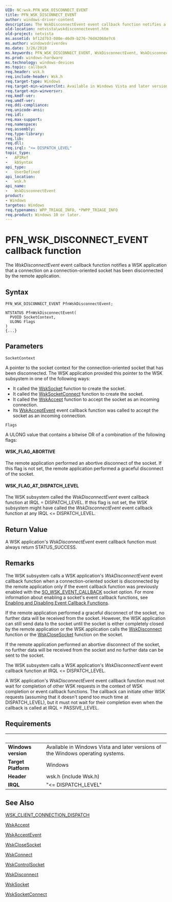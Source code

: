 ```yaml
---
UID: NC:wsk.PFN_WSK_DISCONNECT_EVENT
title: PFN_WSK_DISCONNECT_EVENT
author: windows-driver-content
description: The WskDisconnectEvent event callback function notifies a WSK application that a connection on a connection-oriented socket has been disconnected by the remote application.
old-location: netvista\wskdisconnectevent.htm
old-project: netvista
ms.assetid: bf12d7b3-080e-46d9-b276-76d42068e7c6
ms.author: windowsdriverdev
ms.date: 3/26/2018
ms.keywords: PFN_WSK_DISCONNECT_EVENT, WskDisconnectEvent, WskDisconnectEvent callback function [Network Drivers Starting with Windows Vista], netvista.wskdisconnectevent, wsk/WskDisconnectEvent, wskref_ec112b8d-f939-456f-9766-e181c7836e2c.xml
ms.prod: windows-hardware
ms.technology: windows-devices
ms.topic: callback
req.header: wsk.h
req.include-header: Wsk.h
req.target-type: Windows
req.target-min-winverclnt: Available in Windows Vista and later versions of the Windows operating   systems.
req.target-min-winversvr: 
req.kmdf-ver: 
req.umdf-ver: 
req.ddi-compliance: 
req.unicode-ansi: 
req.idl: 
req.max-support: 
req.namespace: 
req.assembly: 
req.type-library: 
req.lib: 
req.dll: 
req.irql: "<= DISPATCH_LEVEL"
topic_type:
-	APIRef
-	kbSyntax
api_type:
-	UserDefined
api_location:
-	wsk.h
api_name:
-	WskDisconnectEvent
product:
- Windows
targetos: Windows
req.typenames: WPP_TRIAGE_INFO, *PWPP_TRIAGE_INFO
req.product: Windows 10 or later.
---
```



# PFN_WSK_DISCONNECT_EVENT callback function
The 
  <i>WskDisconnectEvent</i> event callback function notifies a WSK application that a connection on a
  connection-oriented socket has been disconnected by the remote application.

## Syntax

```
PFN_WSK_DISCONNECT_EVENT PfnWskDisconnectEvent;

NTSTATUS PfnWskDisconnectEvent(
  PVOID SocketContext,
  ULONG Flags
)
{...}
```

## Parameters

`SocketContext`

A pointer to the socket context for the connection-oriented socket that has been disconnected. The
     WSK application provided this pointer to the WSK subsystem in one of the following ways:
     

<ul>
<li>
It called the 
       <a href="https://msdn.microsoft.com/library/windows/hardware/ff571149">WskSocket</a> function to create the socket.

</li>
<li>
It called the 
       <a href="https://msdn.microsoft.com/library/windows/hardware/ff571150">WskSocketConnect</a> function to create
       the socket.

</li>
<li>
It called the 
       <a href="https://msdn.microsoft.com/library/windows/hardware/ff571109">WskAccept</a> function to accept the socket as an
       incoming connection.

</li>
<li>
Its 
       <a href="https://msdn.microsoft.com/672440f0-810a-4e68-82a5-d038770898c5">WskAcceptEvent</a> event callback function
       was called to accept the socket as an incoming connection.

</li>
</ul>

`Flags`

A ULONG value that contains a bitwise OR of a combination of the following flags:
     





#### WSK_FLAG_ABORTIVE

The remote application performed an abortive disconnect of the socket. If this flag is not set,
       the remote application performed a graceful disconnect of the socket.



#### WSK_FLAG_AT_DISPATCH_LEVEL

The WSK subsystem called the 
       <i>WskDisconnectEvent</i> event callback function at IRQL = DISPATCH_LEVEL. If this flag is not set,
       the WSK subsystem might have called the 
       <i>WskDisconnectEvent</i> event callback function at any IRQL &lt;= DISPATCH_LEVEL.


## Return Value

A WSK application's 
     <i>WskDisconnectEvent</i> event callback function must always return STATUS_SUCCESS.

## Remarks

The WSK subsystem calls a WSK application's 
    <i>WskDisconnectEvent</i> event callback function when a connection-oriented socket is disconnected by the
    remote application only if the event callback function was previously enabled with the 
    <a href="https://msdn.microsoft.com/library/windows/hardware/ff570834">SO_WSK_EVENT_CALLBACK</a> socket option.
    For more information about enabling a socket's event callback functions, see 
    <a href="https://msdn.microsoft.com/en-us/library/windows/desktop/aa363707">Enabling and
    Disabling Event Callback Functions</a>.

If the remote application performed a graceful disconnect of the socket, no further data will be
    received from the socket. However, the WSK application can still send data to the socket until the socket
    is either completely closed by the remote application or the WSK application calls the 
    <a href="https://msdn.microsoft.com/library/windows/hardware/ff571129">WskDisconnect</a> function or the 
    <a href="https://msdn.microsoft.com/library/windows/hardware/ff571124">WskCloseSocket</a> function on the socket.

If the remote application performed an abortive disconnect of the socket, no further data will be
    received from the socket and no further data can be sent to the socket.

The WSK subsystem calls a WSK application's 
    <i>WskDisconnectEvent</i> event callback function at IRQL &lt;= DISPATCH_LEVEL.

A WSK application's <i>WskDisconnectEvent</i> event callback function must not wait for completion of other WSK requests in the context of WSK completion or event callback functions. The callback can initiate other WSK requests (assuming that it doesn't spend too much time at DISPATCH_LEVEL), but it must not wait for their completion even when the callback is called at IRQL = PASSIVE_LEVEL.

## Requirements
| &nbsp; | &nbsp; |
| ---- |:---- |
| **Windows version** | Available in Windows Vista and later versions of the Windows operating   systems.  |
| **Target Platform** | Windows |
| **Header** | wsk.h (include Wsk.h) |
| **IRQL** | "<= DISPATCH_LEVEL" |

## See Also

<a href="https://msdn.microsoft.com/960eee8a-2950-4baf-b32d-be13b3d65951">
   WSK_CLIENT_CONNECTION_DISPATCH</a>



<a href="https://msdn.microsoft.com/library/windows/hardware/ff571109">WskAccept</a>



<a href="https://msdn.microsoft.com/672440f0-810a-4e68-82a5-d038770898c5">WskAcceptEvent</a>



<a href="https://msdn.microsoft.com/library/windows/hardware/ff571124">WskCloseSocket</a>



<a href="https://msdn.microsoft.com/library/windows/hardware/ff571125">WskConnect</a>



<a href="https://msdn.microsoft.com/library/windows/hardware/ff571127">WskControlSocket</a>



<a href="https://msdn.microsoft.com/library/windows/hardware/ff571129">WskDisconnect</a>



<a href="https://msdn.microsoft.com/library/windows/hardware/ff571149">WskSocket</a>



<a href="https://msdn.microsoft.com/library/windows/hardware/ff571150">WskSocketConnect</a>